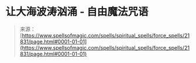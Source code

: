 <!--yml

category: 未分类

date: 2024-06-12 19:05:41

-->

# 让大海波涛汹涌 - 自由魔法咒语

> 来源：[https://www.spellsofmagic.com/spells/spiritual_spells/force_spells/21831/page.html#0001-01-01](https://www.spellsofmagic.com/spells/spiritual_spells/force_spells/21831/page.html#0001-01-01)
